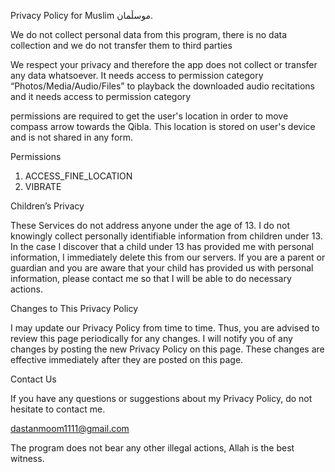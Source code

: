 Privacy Policy for Muslim موسڵمان.


We do not collect personal data from this program, there is no data collection and we do not transfer them to third parties




We respect your privacy and therefore the app does not collect or transfer any data whatsoever. It needs access to permission category “Photos/Media/Audio/Files” to playback the downloaded audio recitations and it needs access to permission category 

permissions are required to get the user's location in order to move compass arrow towards the Qibla. This location is stored on user's device and is not shared in any form.


Permissions

1. ACCESS_FINE_LOCATION
3. VIBRATE




Children’s Privacy

These Services do not address anyone under the age of 13. I do not knowingly collect personally identifiable information from children under 13. In the case I discover that a child under 13 has provided me with personal information, I immediately delete this from our servers. If you are a parent or guardian and you are aware that your child has provided us with personal information, please contact me so that I will be able to do necessary actions.


Changes to This Privacy Policy

I may update our Privacy Policy from time to time. Thus, you are advised to review this page periodically for any changes. I will notify you of any changes by posting the new Privacy Policy on this page. These changes are effective immediately after they are posted on this page.

Contact Us

If you have any questions or suggestions about my Privacy Policy, do not hesitate to contact me.

dastanmoom1111@gmail.com

The program does not bear any other illegal actions, Allah is the best witness.
